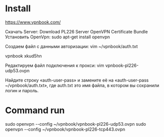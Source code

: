 # Install
https://www.vpnbook.com/

Скачать Server: Download PL226 Server OpenVPN Certificate Bundle 
Установить OpenVpn:
sudo apt-get install openvpn

Создаем файл с данными авторизации:
vim ~/vpnbook/auth.txt

vpnbook
xkud5hn

Редактируем файл подключения к прокси:
vim vpnbook-pl226-udp53.ovpn

Найдите строку «auth-user-pass» и замените её на «auth-user-pass ~/vpnbook/auth.txt», где auth.txt это имя файла, в котором вы сохранили логин и пароль.

# Command run
sudo openvpn --config ~/vpnbook/vpnbook-pl226-udp53.ovpn
sudo openvpn --config ~/vpnbook/vpnbook-pl226-tcp443.ovpn